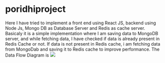 # poridhiproject
Here I have tried to implement  a front end using React JS,  backend using Node Js, Mongo DB as Database Server and Redis as cache server.
Basicaly it is a simple implementation where I am saving data to MongoDB server, and while fetching data, I have checked if data is already present in Redis Cache or not. If data is not present in Redis cache, i am fetching data from MongoDab and saving it to Redis cache to improve performance.
The Data Flow Diagram is <img src="https://allaboutbasic.files.wordpress.com/2023/06/poridhi-project-dfd.jpg"/>

